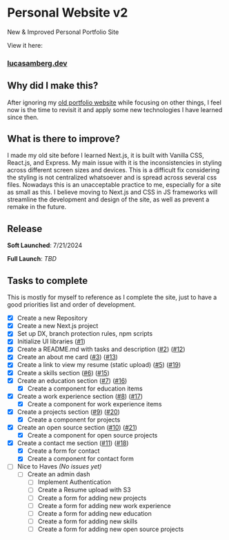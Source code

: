 # Personal Website v2

New &amp; Improved Personal Portfolio Site

View it here:

### [lucasamberg.dev](https://lucasamberg.dev)

## Why did I make this?

After ignoring my [old portfolio website](https://github.com/lucas-amberg/personal-website) while focusing on other things, I feel now is the time to revisit it and apply some new technologies I have learned since then.

## What is there to improve?

I made my old site before I learned Next.js, it is built with Vanilla CSS, React.js, and Express. My main issue with it is the inconsistencies in styling across different screen sizes and devices. This is a difficult fix considering the styling is not centralized whatsoever and is spread across several css files. Nowadays this is an unacceptable practice to me, especially for a site as small as this. I believe moving to Next.js and CSS in JS frameworks will streamline the development and design of the site, as well as prevent a remake in the future.

## Release

**Soft Launched**: 7/21/2024

**Full Launch**: _TBD_

## Tasks to complete

This is mostly for myself to reference as I complete the site, just to have a good priorities list and order of development.

-   [x] Create a new Repository
-   [x] Create a new Next.js project
-   [x] Set up DX, branch protection rules, npm scripts
-   [x] Initialize UI libraries ([#1](https://github.com/lucas-amberg/personal-website-v2/pull/1))
-   [x] Create a README.md with tasks and description ([#2](https://github.com/lucas-amberg/personal-website-v2/pull/2)) ([#12](https://github.com/lucas-amberg/personal-website-v2/pull/12))
-   [x] Create an about me card ([#3](https://github.com/lucas-amberg/personal-website-v2/issues/3)) ([#13](https://github.com/lucas-amberg/personal-website-v2/pull/13))
-   [x] Create a link to view my resume (static upload) ([#5](https://github.com/lucas-amberg/personal-website-v2/issues/5)) ([#19](https://github.com/lucas-amberg/personal-website-v2/pull/19))
-   [x] Create a skills section ([#6](https://github.com/lucas-amberg/personal-website-v2/issues/6)) ([#15](https://github.com/lucas-amberg/personal-website-v2/pull/15))
-   [x] Create an education section ([#7](https://github.com/lucas-amberg/personal-website-v2/issues/7)) ([#16](https://github.com/lucas-amberg/personal-website-v2/pull/16))
    -   [x] Create a component for education items
-   [x] Create a work experience section ([#8](https://github.com/lucas-amberg/personal-website-v2/issues/8)) ([#17](https://github.com/lucas-amberg/personal-website-v2/pull/17))
    -   [x] Create a component for work experience items
-   [x] Create a projects section ([#9](https://github.com/lucas-amberg/personal-website-v2/issues/9)) ([#20](https://github.com/lucas-amberg/personal-website-v2/pull/20))
    -   [x] Create a component for projects
-   [x] Create an open source section ([#10](https://github.com/lucas-amberg/personal-website-v2/issues/10)) ([#21](https://github.com/lucas-amberg/personal-website-v2/pull/21))
    -   [x] Create a component for open source projects
-   [x] Create a contact me section ([#11](https://github.com/lucas-amberg/personal-website-v2/issues/11)) ([#18](https://github.com/lucas-amberg/personal-website-v2/pull/18))
    -   [x] Create a form for contact
    -   [x] Create a component for contact form
-   [ ] Nice to Haves _(No issues yet)_
    -   [ ] Create an admin dash
        -   [ ] Implement Authentication
        -   [ ] Create a Resume upload with S3
        -   [ ] Create a form for adding new projects
        -   [ ] Create a form for adding new work experience
        -   [ ] Create a form for adding new education
        -   [ ] Create a form for adding new skills
        -   [ ] Create a form for adding new open source projects
